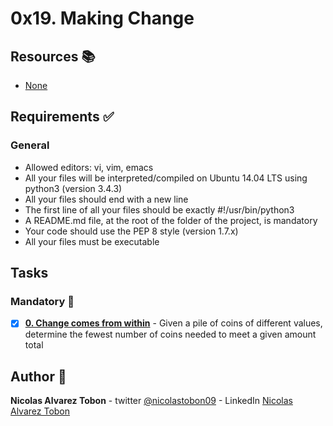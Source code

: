 # 0x19. Making Change
## Resources :books:
* [None]()

## Requirements :white_check_mark:
### General
* Allowed editors: vi, vim, emacs
* All your files will be interpreted/compiled on Ubuntu 14.04 LTS using python3 (version 3.4.3)
* All your files should end with a new line
* The first line of all your files should be exactly #!/usr/bin/python3
* A README.md file, at the root of the folder of the project, is mandatory
* Your code should use the PEP 8 style (version 1.7.x)
* All your files must be executable
## Tasks
### Mandatory :page_with_curl:
- [x] **[0. Change comes from within](./0-making_change.py)** - Given a pile of coins of different values, determine the fewest number of coins needed to meet a given amount total
## Author :pencil:
**Nicolas Alvarez Tobon** - twitter [@nicolastobon09](https://twitter.com/nicolastobon09) - LinkedIn [Nicolas Alvarez Tobon](https://www.linkedin.com/in/nicolastobon09/)